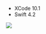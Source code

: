 + XCode 10.1
+ Swift 4.2

<img src="https://s3-ap-northeast-1.amazonaws.com/mash-jp/production/uploads/14201/8bacaa2c0fc2134b4f0efd80e8e82bec2d61ec4b.14269.desktop.jpg">
